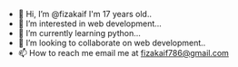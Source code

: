 - 👋 Hi, I’m @fizakaif I'm 17 years old..
- 👀 I’m interested in web development...
- 🌱 I’m currently learning python...
- 💞️ I’m looking to collaborate on web development..
- 📫 How to reach me email me at fizakaif786@gmail.com

<!---
fizakaif/fizakaif is a ✨ special ✨ repository because its `README.md` (this file) appears on your GitHub profile.
You can click the Preview link to take a look at your changes.
--->
